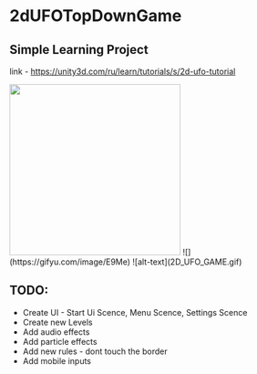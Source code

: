 # 2dUFOTopDownGame

## Simple Learning Project

link - https://unity3d.com/ru/learn/tutorials/s/2d-ufo-tutorial

<img src="https://s3.gifyu.com/images/2D_UFO_GAME.gif" width="300" height="300" />
![](https://gifyu.com/image/E9Me)
![alt-text](2D_UFO_GAME.gif)

## TODO:

- Create UI - Start Ui Scence, Menu Scence, Settings Scence
- Create new Levels
- Add audio effects
- Add particle effects
- Add new rules - dont touch the border
- Add mobile inputs
